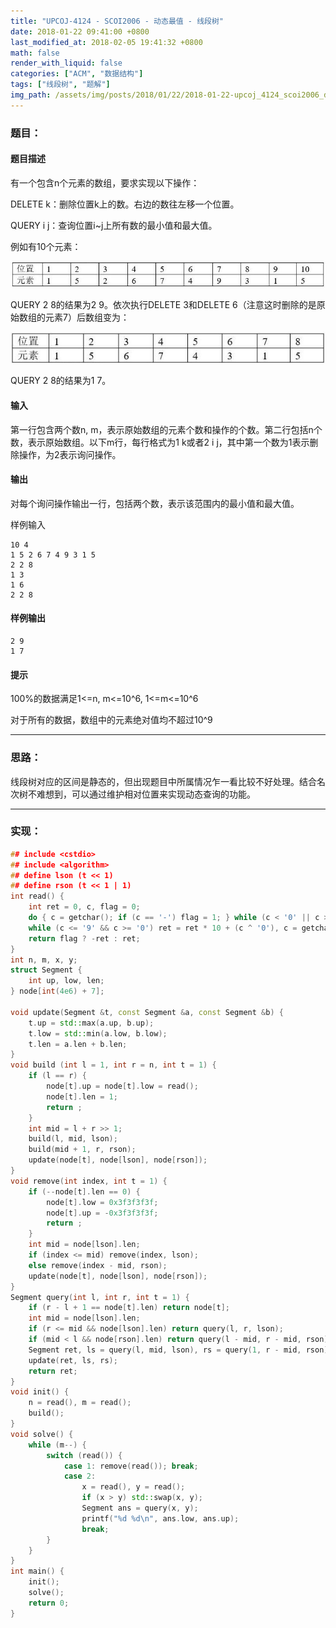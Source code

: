 ```yaml
---
title: "UPCOJ-4124 - SCOI2006 - 动态最值 - 线段树"
date: 2018-01-22 09:41:00 +0800
last_modified_at: 2018-02-05 19:41:32 +0800
math: false
render_with_liquid: false
categories: ["ACM", "数据结构"]
tags: ["线段树", "题解"]
img_path: /assets/img/posts/2018/01/22/2018-01-22-upcoj_4124_scoi2006_dong_tai_zui_zhi_xian_duan_shu/
---
```


### 题目：

#### 题目描述

有一个包含n个元素的数组，要求实现以下操作：

DELETE k：删除位置k上的数。右边的数往左移一个位置。

QUERY i j：查询位置i~j上所有数的最小值和最大值。

例如有10个元素：

![20170713155700_42386.jpg][1]

QUERY 2 8的结果为2 9。依次执行DELETE 3和DELETE 6（注意这时删除的是原始数组的元素7）后数组变为：

![20170713155708_19070.jpg][2]

QUERY 2 8的结果为1 7。

#### 输入

第一行包含两个数n, m，表示原始数组的元素个数和操作的个数。第二行包括n个数，表示原始数组。以下m行，每行格式为1 k或者2 i j，其中第一个数为1表示删除操作，为2表示询问操作。

#### 输出

对每个询问操作输出一行，包括两个数，表示该范围内的最小值和最大值。

样例输入

```
10 4
1 5 2 6 7 4 9 3 1 5
2 2 8
1 3
1 6
2 2 8
```

#### 样例输出

```
2 9
1 7
```

#### 提示

100%的数据满足1<=n, m<=10^6, 1<=m<=10^6

对于所有的数据，数组中的元素绝对值均不超过10^9

---
### 思路：

线段树对应的区间是静态的，但出现题目中所属情况乍一看比较不好处理。结合名次树不难想到，可以通过维护相对位置来实现动态查询的功能。

---
### 实现：

```cpp
## include <cstdio>
## include <algorithm>
## define lson (t << 1)
## define rson (t << 1 | 1)
int read() {
    int ret = 0, c, flag = 0;
    do { c = getchar(); if (c == '-') flag = 1; } while (c < '0' || c > '9');
    while (c <= '9' && c >= '0') ret = ret * 10 + (c ^ '0'), c = getchar();
    return flag ? -ret : ret;
}
int n, m, x, y;
struct Segment {
    int up, low, len;
} node[int(4e6) + 7];

void update(Segment &t, const Segment &a, const Segment &b) {
    t.up = std::max(a.up, b.up);
    t.low = std::min(a.low, b.low);
    t.len = a.len + b.len;
}
void build (int l = 1, int r = n, int t = 1) {
    if (l == r) {
        node[t].up = node[t].low = read();
        node[t].len = 1;
        return ;
    }
    int mid = l + r >> 1;
    build(l, mid, lson);
    build(mid + 1, r, rson);
    update(node[t], node[lson], node[rson]);
}
void remove(int index, int t = 1) {
    if (--node[t].len == 0) {
        node[t].low = 0x3f3f3f3f;
        node[t].up = -0x3f3f3f3f;
        return ;
    }
    int mid = node[lson].len;
    if (index <= mid) remove(index, lson);
    else remove(index - mid, rson);
    update(node[t], node[lson], node[rson]);
}
Segment query(int l, int r, int t = 1) {
    if (r - l + 1 == node[t].len) return node[t];
    int mid = node[lson].len;
    if (r <= mid && node[lson].len) return query(l, r, lson);
    if (mid < l && node[rson].len) return query(l - mid, r - mid, rson);
    Segment ret, ls = query(l, mid, lson), rs = query(1, r - mid, rson);
    update(ret, ls, rs);
    return ret;
}
void init() {
    n = read(), m = read();
    build();
}
void solve() {
    while (m--) {
        switch (read()) {
            case 1: remove(read()); break;
            case 2:
                x = read(), y = read();
                if (x > y) std::swap(x, y);
                Segment ans = query(x, y);
                printf("%d %d\n", ans.low, ans.up);
                break;
        }
    }
}
int main() {
    init();
    solve();
    return 0;
}
```


  [1]: assets/img/posts/2018/01/22/2018-01-22-upcoj_4124_scoi2006_dong_tai_zui_zhi_xian_duan_shu/20170713155700_42386.jpg
  [2]: assets/img/posts/2018/01/22/2018-01-22-upcoj_4124_scoi2006_dong_tai_zui_zhi_xian_duan_shu/20170713155708_19070.jpg